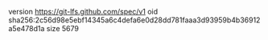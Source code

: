 version https://git-lfs.github.com/spec/v1
oid sha256:2c56d98e5ebf14345a6c4defa6e0d28dd781faaa3d93959b4b36912a5e478d1a
size 5679
